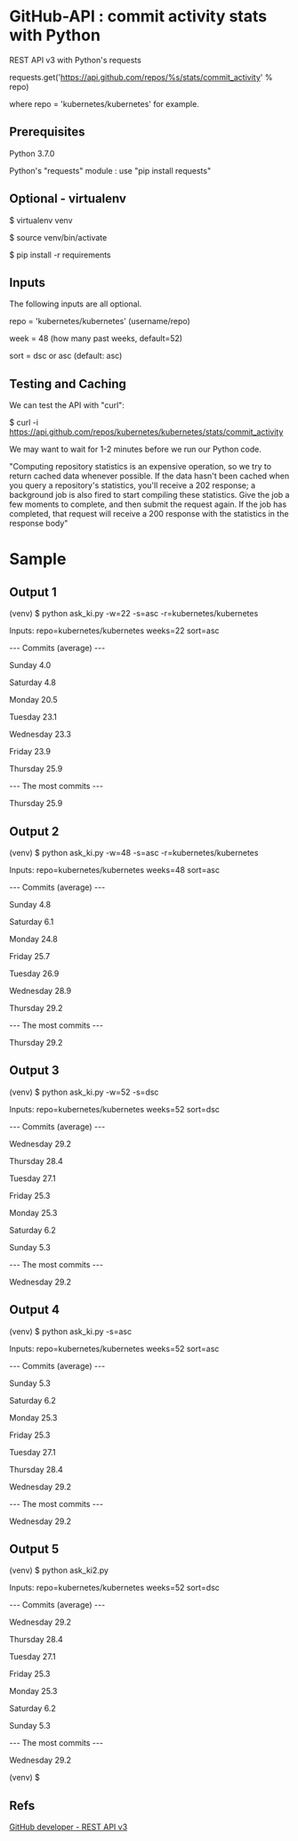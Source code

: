 # GitHub-API : commit activity stats with Python

REST API v3 with Python's requests

requests.get('https://api.github.com/repos/%s/stats/commit_activity' % repo)

where repo = 'kubernetes/kubernetes' for example.


## Prerequisites

Python 3.7.0

Python's "requests" module : use "pip install requests"


## Optional - virtualenv

$ virtualenv venv

$ source venv/bin/activate

$ pip install -r requirements



## Inputs

The following inputs are all optional.

repo = 'kubernetes/kubernetes' (username/repo)

week = 48 (how many past weeks, default=52)

sort = dsc or asc (default: asc)


## Testing and Caching

We can test the API with "curl":

$ curl -i https://api.github.com/repos/kubernetes/kubernetes/stats/commit_activity


We may want to wait for 1-2 minutes before we run our Python code.

"Computing repository statistics is an expensive operation, so we try to return cached data whenever possible. If the data hasn't been cached when you query a repository's statistics, you'll receive a 202 response; a background job is also fired to start compiling these statistics. Give the job a few moments to complete, and then submit the request again. If the job has completed, that request will receive a 200 response with the statistics in the response body"



# Sample 

## Output 1

(venv) $ python ask_ki.py -w=22 -s=asc -r=kubernetes/kubernetes

Inputs: repo=kubernetes/kubernetes weeks=22 sort=asc

--- Commits (average) ---

Sunday 4.0

Saturday 4.8

Monday 20.5

Tuesday 23.1

Wednesday 23.3

Friday 23.9

Thursday 25.9


--- The most commits ---

Thursday 25.9



## Output 2


(venv) $ python ask_ki.py -w=48 -s=asc -r=kubernetes/kubernetes

Inputs: repo=kubernetes/kubernetes weeks=48 sort=asc


--- Commits (average) ---

Sunday 4.8

Saturday 6.1

Monday 24.8

Friday 25.7

Tuesday 26.9

Wednesday 28.9

Thursday 29.2


--- The most commits ---

Thursday 29.2



## Output 3

(venv) $ python ask_ki.py -w=52 -s=dsc

Inputs: repo=kubernetes/kubernetes weeks=52 sort=dsc


--- Commits (average) ---

Wednesday 29.2

Thursday 28.4

Tuesday 27.1

Friday 25.3

Monday 25.3

Saturday 6.2

Sunday 5.3


--- The most commits ---

Wednesday 29.2



## Output 4

(venv) $ python ask_ki.py -s=asc

Inputs: repo=kubernetes/kubernetes weeks=52 sort=asc


--- Commits (average) ---

Sunday 5.3

Saturday 6.2

Monday 25.3

Friday 25.3

Tuesday 27.1

Thursday 28.4

Wednesday 29.2


--- The most commits ---

Wednesday 29.2



## Output 5

(venv) $ python ask_ki2.py

Inputs: repo=kubernetes/kubernetes weeks=52 sort=dsc


--- Commits (average) ---

Wednesday 29.2

Thursday 28.4

Tuesday 27.1

Friday 25.3

Monday 25.3

Saturday 6.2

Sunday 5.3


--- The most commits ---

Wednesday 29.2

(venv) $ 


## Refs
[GitHub developer - REST API v3](https://developer.github.com/v3/)
